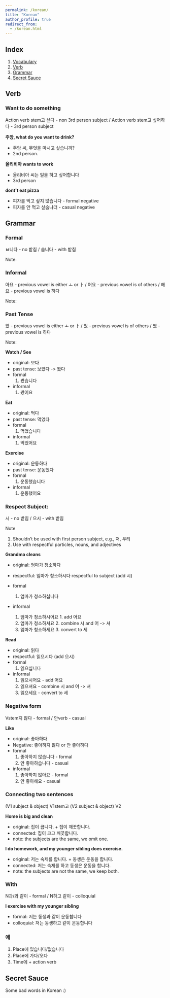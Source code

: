 ```yaml
---
permalink: /korean/
title: "Korean"
author_profile: true
redirect_from:
  - /korean.html
---
```


## Index

1. [Vocabulary](/korean_vocab/)
2. [Verb](#verb)
3. [Grammar](#grammar)
4. [Secret Sauce](#secret-sauce)

## Verb

### Want to do something

Action verb stem고 싶다 - non 3rd person subject / Action verb stem고 싶어하다 - 3rd person subject


**주앙, what do you want to drink?**
- 주앙 씨, 무엇을 마시고 싶습니까?
- 2nd person.

**올리비아 wants to work**
- 올리비아 씨는 일을 하고 싶어합니다
- 3rd person

**dont't eat pizza**
- 피자를 먹고 싶지 않습니다 - formal negative
- 피자를 안 먹고 싶숩나더 - casual negative

## Grammar

### Formal

ㅂ니다 - no 받침 / 습니다 - with 받침

Note:

### Informal

아요 - previous vowel is either ㅗ or ㅏ / 어요 - previous vowel is of others / 해요 - previous vowel is 하다

Note:

### Past Tense

았 - previous vowel is either ㅗ or ㅏ / 었 - previous vowel is of others / 했 - previous vowel is 하다

Note:

**Watch / See**
- original: 보다
- past tense: 보았다 -> 봤다
- formal
    1. 봤습니다 
- informal
    1. 봤어요

**Eat**
- original: 먹다
- past tense: 먹었다
- formal
    1. 먹었습니다
- informal
    1. 먹었어요

**Exercise**
- original: 운동하다
- past tense: 운동했다
- formal
    1. 운동했습니다
- informal
    1. 운동했어요

### Respect Subject:

시 - no 받침 / 으시 - with 받침

Note
1. Shouldn’t be used with first person subject, e.g., 저, 우리
2. Use with respectful particles, nouns, and adjectives

**Grandma cleans**
- original: 엄마가 청소하다
- respectful: 엄마가 청소하시다 respectful to subject (add 시)
- formal
    1. 엄마가 청소하십니다

- informal
    1. 엄마가 청소하시어요 1. add 어요
    2. 엄마가 청소하셔요 2. combine 시 and 어 -> 셔
    3. 엄마가 청소하세요 3. convert to 세

**Read**
- original: 읽다
- respectful: 읽으시다 (add 으시)
- formal
    1. 읽으십니다
- informal
    1. 읽으시어요 - add 어요
    2. 읽으셔요 - combine 시 and 어 -> 셔
    3. 읽으세요 - convert to 세

### Negative form

Vstem지 않다 - formal / 안verb - casual


**Like**
- original: 좋아하다
- Negative: 좋아하지 않다 or 안 좋아하다
- formal
    1. 좋아하지 않습니다 - formal
    2. 안 좋아하습니다 - casual
- informal
    1. 좋아하지 않아요 - formal
    2. 안 좋아해요 - casual

### Connecting two sentences

(V1 subject & object) V1stem고 (V2 subject & object) V2

**Home is big and clean**
- original: 집이 큽니다. + 집이 깨끗합니다.
- connected: 집이 크고 깨끗합니다.
- note: the subjects are the same, we omit one.

**I do homework, and my younger sibling does exercise.**

- original: 저는 숙제를 합니다. + 동생은 운동을 합니다.
- connected: 저는 숙제를 하고 동생은 운동을 합니다.
- note: the subjects are not the same, we keep both.

### With

N과/와 같이 - formal / N하고 같이 - colloquial

**I exercise with my younger sibling**

- formal: 저는 동생과 같이 운동합니다
- colloquial: 저는 동생하고 같이 운동합니다

### 에

1. Place에 있습니다/없습니다
2. Place에 가다/오다
3. Time에 + action verb

## Secret Sauce

Some bad words in Korean :)